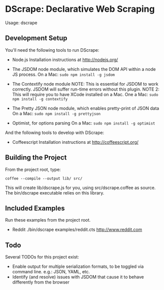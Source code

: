 DScrape: Declarative Web Scraping
=================================

Usage:
   dscrape <CTS File> <URL>


Development Setup
-----------------

You'll need the following tools to run DScrape:

  * Node.js
    Installation instructions at http://nodejs.org/

  * The JSDOM node module, which simulates the DOM API within a node JS process.
    On a Mac: `sudo npm install -g jsdom`

  * The Contextify node module
      NOTE: This is essential for JSDOM to work correctly. JSDOM will suffer run-time errors
      without this plugin.
      NOTE 2: This will require you to have XCode installed on a Mac.
    One a Mac: `sudo npm install -g contextify`

  * The Pretty JSON node module, which enables pretty-print of JSON data
    On a Mac: `sudo npm install -g prettyjson`

  * Optimist, for options parsing
    On a Mac: `sudo npm install -g optimist`

And the following tools to develop with DScrape:

  * Coffeescript
    Installation instructions at http://coffeescript.org/

Building the Project
--------------------

From the project root, type:

    coffee --compile --output lib/ src/

This will create lib/dscrape.js for you, using src/dscrape.coffee as source.
The bin/dscrape executable relies on this library.

Included Examples
-----------------

Run these examples from the project root.

  * Reddit
    ./bin/dscrape examples/reddit.cts http://www.reddit.com

Todo
----

Several TODOs for this project exist:

  * Enable output for multiple serialization formats, to be toggled via command
    line. e.g.: JSON, YAML, etc.
  * Identify (and resolve) issues with JSDOM that cause it to behave
    differently from the browser

